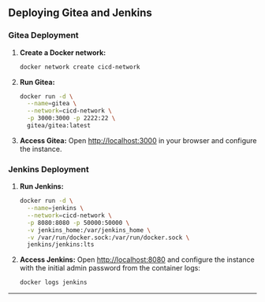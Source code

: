## Deploying Gitea and Jenkins

### Gitea Deployment
1. **Create a Docker network:**
   ```bash
   docker network create cicd-network
   ```

2. **Run Gitea:**
   ```bash
   docker run -d \
     --name=gitea \
     --network=cicd-network \
     -p 3000:3000 -p 2222:22 \
     gitea/gitea:latest
   ```

3. **Access Gitea:**
   Open [http://localhost:3000](http://localhost:3000) in your browser and configure the instance.

### Jenkins Deployment
1. **Run Jenkins:**
   ```bash
   docker run -d \
     --name=jenkins \
     --network=cicd-network \
     -p 8080:8080 -p 50000:50000 \
     -v jenkins_home:/var/jenkins_home \
     -v /var/run/docker.sock:/var/run/docker.sock \
     jenkins/jenkins:lts
   ```

2. **Access Jenkins:**
   Open [http://localhost:8080](http://localhost:8080) and configure the instance with the initial admin password from the container logs:
   ```bash
   docker logs jenkins
   ```

---

